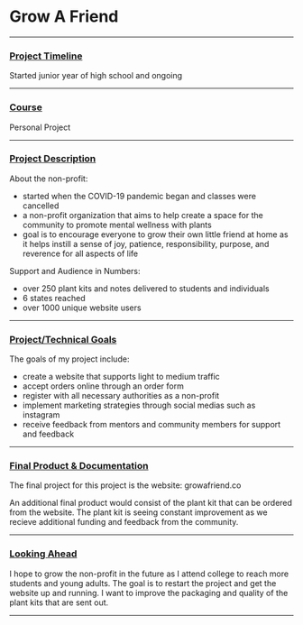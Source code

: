 <h1>Grow A Friend</h1>

---

### <u>Project Timeline</u>
Started junior year of high school and ongoing

---

### <u>Course</u>
Personal Project

---

### <u>Project Description</u>
About the non-profit:
- started when the COVID-19 pandemic began and classes were cancelled
- a non-profit organization that aims to help create a space for the community to promote mental wellness with plants
- goal is to encourage everyone to grow their own little friend at home as it helps instill a sense of joy, patience, responsibility, purpose, and reverence for all aspects of life

Support and Audience in Numbers:
- over 250 plant kits and notes delivered to students and individuals
- 6 states reached
- over 1000 unique website users
---

### <u>Project/Technical Goals</u>
The goals of my project include:
- create a website that supports light to medium traffic
- accept orders online through an order form
- register with all necessary authorities as a non-profit
- implement marketing strategies through social medias such as instagram
- receive feedback from mentors and community members for support and feedback

---

### <u>Final Product & Documentation</u>
The final project for this project is the website: <a href='https://growafriend.co' target='_blank' style='text-decoration: none;'>growafriend.co</a>

An additional final product would consist of the plant kit that can be ordered from the website. The plant kit is seeing constant improvement as we recieve additional funding and feedback from the community.

<!-- <div class='icon-container'>
        <a href='https://github.com/jpurista/112-term-project' target='_blank'>&nbsp;<img src='/resources/icons/github.svg' width='30' height='30' alt='link to Juan Pablos GitHub' class='icon'>&nbsp;</a>
</div> -->

---

### <u>Looking Ahead</u>
I hope to grow the non-profit in the future as I attend college to reach more students and young adults. The goal is to restart the project and get the website up and running. I want to improve the packaging and quality of the plant kits that are sent out.

---

